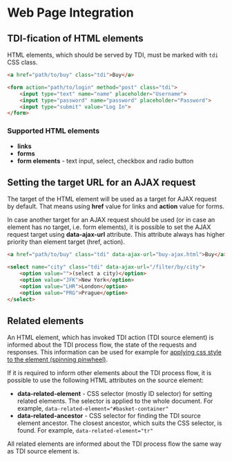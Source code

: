 # Web Page Integration

## TDI-fication of HTML elements

HTML elements, which should be served by TDI, must be marked with `tdi` CSS class.
 
```html
<a href="path/to/buy" class="tdi">Buy</a> 

<form action="path/to/login" method="post" class="tdi">
    <input type="text" name="name" placeholder="Username">
    <input type="password" name="password" placeholder="Password">
    <input type="submit" value="Log In">
</form>
```

### Supported HTML elements

* **links**
* **forms**
* **form elements** - text input, select, checkbox and radio button

## Setting the target URL for an AJAX request

The target of the HTML element will be used as a target for AJAX request by default. That means using **href** value for links and **action** value for forms.

In case another target for an AJAX request should be used (or in case an element has no target, i.e. form elements), it is possible to set the AJAX request target using **data-ajax-url** attribute. This attribute always has higher priority than element target (href, action).

```html
<a href="path/to/buy" class="tdi" data-ajax-url="buy-ajax.html">Buy</a> 

<select name="city" class="tdi" data-ajax-url="/filter/by/city">  
    <option value="">(select a city)</option>
    <option value="JFK">New York</option>  
    <option value="LHR">London</option> 
    <option value="PRG">Prague</option> 
</select>
```

## Related elements

An HTML element, which has invoked TDI action (TDI source element) is informed about the TDI process flow, the state of the requests and responses. This information can be used for example for [applying css style to the element (spinning pinwheel)](web-page-integration-css.md).

If it is required to inform other elements about the TDI process flow, it is possible to use the following HTML attributes on the source element:

* **data-related-element** - CSS selector (mostly ID selector) for setting related elements. The selector is applied to the whole document. For example, `data-related-element="#basket-container"`
* **data-related-ancestor** - CSS selector for finding the TDI source element ancestor. The closest ancestor, which suits the CSS selector, is found. For example, `data-related-element="tr"`

All related elements are informed about the TDI process flow the same way as TDI source element is.
